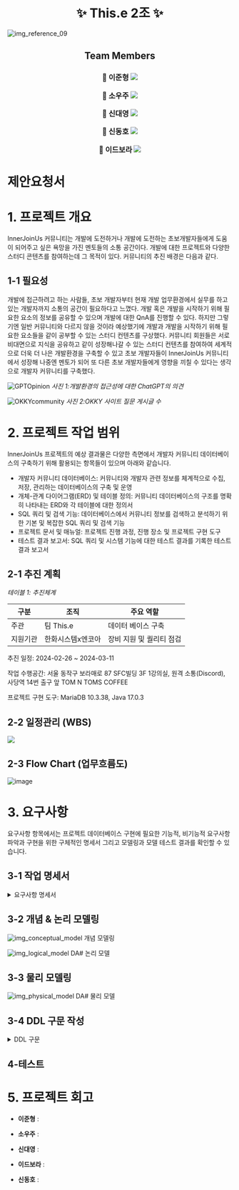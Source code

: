 <h1 align="center">
   ✨ This.e 2조 ✨
</h1>

![img_reference_09](https://github.com/ThisDotE/communityForDevelopers/assets/101622086/fb7f77e5-8922-41dd-9b81-247e7efddde5)


<h2 align="center">Team Members</h2>

<h3 align="center">
	
🐙 **이준형** 
[<img src="https://img.shields.io/badge/Github-Link-181717?logo=Github">](https://github.com/jhlee6515)

🐳 **소우주**
[<img src="https://img.shields.io/badge/Github-Link-181717?logo=Github">](https://github.com/helloItsUniverse)

🐡 **신대영**
[<img src="https://img.shields.io/badge/Github-Link-181717?logo=Github">](https://github.com/DYShin1)

🦖 **신동호**
[<img src="https://img.shields.io/badge/Github-Link-181717?logo=Github">](https://github.com/letsplaycoding)

🐰 **이드보라**
[<img src="https://img.shields.io/badge/Github-Link-181717?logo=Github">](https://github.com/Bodrami)

</h3>


# 제안요청서

# 1. 프로젝트 개요

InnerJoinUs 커뮤니티는 개발에 도전하거나 개발에 도전하는 초보개발자들에게 도움이 되어주고 싶은 욕망을 가진 멘토들의 소통 공간이다. 개발에 대한 프로젝트와 다양한 스터디 콘텐츠를 참여하는데 그 목적이 있다. 커뮤니티의 추진 배경은 다음과 같다.

## 1-1 필요성

개발에 접근하려고 하는 사람들, 초보 개발자부터 현재 개발 업무환경에서 실무를 하고 있는 개발자까지 소통의 공간이 필요하다고 느꼈다. 개발 혹은 개발을 시작하기 위해 필요한 요소의 정보를 공유할 수 있으며 개발에 대한 QnA를 진행할 수 있다.
하지만 그렇기엔 일반 커뮤니티와 다르지 않을 것이라 예상했기에 개발과 개발을 시작하기 위해 필요한 요소들을 같이 공부할 수 있는 스터디 컨텐츠를 구상했다. 커뮤니티 회원들은 서로 비대면으로 지식을 공유하고 같이 성장해나갈 수 있는
스터디 컨텐츠를 참여하여 세계적으로 더욱 더 나은 개발환경을 구축할 수 있고 초보 개발자들이 InnerJoinUs 커뮤니티에서 성장해 나중엔 멘토가 되어 또 다른 초보 개발자들에게 영향을 끼칠 수 있다는 생각으로 개발자 커뮤니티를 구축했다.

![GPTOpinion](https://github.com/ThisDotE/communityForDevelopers/assets/101622086/fc10ebc5-ed69-468e-91b2-f6eed0af7f15)
                                  *사진 1:개발환경의 접근성에 대한 ChatGPT의 의견*

![OKKYcommunity](https://github.com/ThisDotE/communityForDevelopers/assets/101622086/885bde26-c7a1-4864-8a5a-e1425fa3be5f)
                                     *사진 2:OKKY 사이트 질문 게시글 수*

# 2. 프로젝트 작업 범위

InnerJoinUs 프로젝트의 예상 결과물은 다양한 측면에서 개발자 커뮤니티 데이터베이스의 구축하기 위해 활용되는 항목들이 있으며 아래와 같습니다.

- 개발자 커뮤니티 데이터베이스: 커뮤니티와 개발자 관련 정보를 체계적으로 수집, 저장, 관리하는 데이터베이스의 구축 및 운영
- 개체-관계 다이어그램(ERD) 및 테이블 정의: 커뮤니티 데이터베이스의 구조를 명확히 나타내는 ERD와 각 테이블에 대한 정의서
- SQL 쿼리 및 검색 기능: 데이터베이스에서 커뮤니티 정보를 검색하고 분석하기 위한 기본 및 복잡한 SQL 쿼리 및 검색 기능
- 프로젝트 문서 및 매뉴얼: 프로젝트 진행 과정, 진행 장소 및 프로젝트 구현 도구
- 테스트 결과 보고서: SQL 쿼리 및 시스템 기능에 대한 테스트 결과를 기록한 테스트 결과 보고서

## 2-1 추진 계획

*테이블 1: 추진체계*

| 구분 | 조직 | 주요 역할 |
| --- | --- | --- |
| 주관 | 팀 This.e | 데이터 베이스 구축 |
| 지원기관 | 한화시스템x엔코아 | 장비 지원 및 퀄리티 점검 |

추진 일정: 2024-02-26 ~ 2024-03-11

작업 수행공간: 서울 동작구 보라매로 87 SFC빌딩 3F 1강의실, 원격 소통(Discord), 사당역 14번 출구 앞 TOM N TOMS COFFEE

프로젝트 구현 도구: MariaDB 10.3.38, Java 17.0.3

## 2-2  일정관리 (WBS)

[<img src="https://img.shields.io/badge/InnerJoinUsCommunityWBS-Link-181717?logo=GoogleSheets">](https://docs.google.com/spreadsheets/d/1L7I5WpZ2CWreK6KrXq0LpEJtEwTKPc2q/edit#gid=1057334268)

## 2-3 Flow Chart (업무흐름도)
![image](https://github.com/ThisDotE/InnerJoinUs/assets/149561287/f4c68f3b-76d2-472c-9ca7-c4f9ef066d6e)

# 3. 요구사항

요구사항 항목에서는 프로젝트 데이터베이스 구현에 필요한 기능적, 비기능적 요구사항 파악과 구현을 위한 구체적인 명세서 그리고 모델링과 모델 테스트 결과를 확인할 수 있습니다.

## 3-1 작업 명세서
<details>
<summary>요구사항 명세서</summary>
<div markdown="1">

| 요구사항 ID | 업무구분(대) | 업무구분(중) | 업무구분(소) | 요구사항 내용 |
| --- | --- | --- | --- | --- |
| FR001 | 회원 | 가입 | 회원 가입 | 게스트가 회원 가입을 할 수 있다. |
| FR002 | 회원 | 탈퇴 | 회원 탈퇴 | 회원이 회원 탈퇴를 할 수 있다. |
| FR003 | 회원 | 회원 정보 | 회원 정보 수정 | 회원이 가입시에 기입했던 정보들을 수정할 수 있다. |
| FR004 | 회원 | 회원 정보 | 회원 정보 조회 | 가입된 스터디 그룹과 회원 등급 조회할 수 있다. |
| FR005 | 회원 | 회원 정보 | 문의 내역 조회 | 회원이 문의했던 내용을 한번에 조회할 수 있다. |
| FR006 | 회원 | 블랙리스트 | 블랙리스트 등록 | 관리자가 일정  이상 피신고 횟수를 넘은 회원을 블랙리스트에 등록할 수 있다. |
| FR007 | 회원 | 블랙리스트 | 제재 횟수 조회 | 회원이 제재를 당했던 횟수와 내역들을 조회할 수 있다. |
| FR008 | 스터디 | 스터디 구인 | 스터디 구인게시글 등록 | 게시글의 기본적인 제목, 내용, 유형과 현재 가입한 스터디원수, 정원수, 가입승인 대기중인 회원수와 모집기한을 정해 게시글을 등록할 수 있다. |
| FR009 | 스터디 | 스터디 구인 | 스터디 구인게시글 수정 | 게시글을 등록할 때 정했던 정보들을 수정할 수 있다. |
| FR010 | 스터디 | 스터디 구인 | 스터디 구인게시글 삭제 | 등록했던 게시글을 삭제할 수 있다. |
| FR011 | 스터디 | 스터디 구인 | 스터디 구인게시글 댓글 등록 | 회원은 스터디 구인 게시글에 댓글을 등록할 수 있다. |
| FR012 | 스터디 | 스터디 구인 | 스터디 구인게시글 댓글 수정 | 스터디 구인 게시글에 등록한 댓글을 댓글 등록자가 수정할 수 있다. |
| FR013 | 스터디 | 스터디 구인 | 스터디 구인게시글 댓글 삭제 | 스터디 구인 게시글에 등록한 댓글을 댓글 등록자가 삭제할 수 있다. |
| FR014 | 스터디 | 스터디 그룹 | 스터디그룹 가입 | 회원은 스터디 구인 게시글을 통해 스터디 그룹에 가입할 수 있다. |
| FR015 | 스터디 | 스터디 그룹 | 스터디그룹 탈퇴 | 회원은 스터디 그룹에서 탈퇴할 수 있다. |
| FR016 | 스터디 | 스터디 그룹 | 스터디그룹 정보 조회 | 스터디종류, 스터디 생성일시, 스터디원수, 스터디 활성화 여부, 스터디 시간, 스터디 내용  |
| FR017 | 스터디 | 스터디 그룹 | 스터디그룹 정보 수정 | 스터디장은 스터디그룹 정보를 수정할 수 있다. |
| FR018 | 스터디 | 스터디 그룹 | 스터디그룹 생성 | 회원은 스터디장이 되어 스터디 그룹을 생성할 수 있다. |
| FR019 | 스터디 | 스터디 그룹 | 스터디그룹 삭제 | 스터디장은 스터디그룹을 삭제할 수 있다. |
| FR020 | 게시글 | 질문 게시글 | 질문 게시글 등록 | 질문 카테고리에 따라 질문 게시글을 등록 할 수 있다. |
| FR021 | 게시글 | 질문 게시글 | 질문 게시글 수정 | 질문 게시글 등록 후 게시글을 수정할 수 있다. |
| FR022 | 게시글 | 질문 게시글 | 질문 게시글 삭제 | 등록한 질문 게시글을 삭제할 수 있다. |
| FR023 | 게시글 | 정보 공유 게시글 | 정보 공유 게시글 등록 | 정보 공유에 관련된 게시글을 등록 할 수 있다. |
| FR024 | 게시글 | 정보 공유 게시글 | 정보 공유 게시글 수정 | 정보 공유 게시글 등록 후 게시글을 수정할 수 있다. |
| FR025 | 게시글 | 정보 공유 게시글 | 정보 공유 게시글 삭제 | 등록한 정보 공유 게시글을 삭제할 수 있다. |
| FR026 | 게시글 | 게시글 신고 | 게시글 신고 상태 | 신고한 게시글이 신고가 되었는지 상태를 확인할 수 있다. |
| FR027 | 게시글 | 게시글 신고 | 게시글 신고 정보 | 피신고자, 신고 일자, 신고 내용, 신고 유형을 확인할 수 있다. |
| FR028 | 댓글 | 질문 게시글 댓글 | 질문 게시글 댓글 등록 | 회원은 질문 게시글에 댓글을 등록할 수 있다. |
| FR029 | 댓글 | 질문 게시글 댓글 | 질문 게시글 댓글 수정 | 질문 게시글에 등록한 댓글을 댓글 등록자가 수정할 수 있다. |
| FR030 | 댓글 | 질문 게시글 댓글 | 질문 게시글 댓글 삭제 | 질문 게시글에 등록한 댓글을 댓글 등록자가 삭제할 수 있다. |
| FR031 | 댓글 | 정보 공유 게시글 댓글 | 정보 공유 게시글 댓글 등록 | 회원은 정보 공유 게시글에 댓글 등록할 수 있다. |
| FR032 | 댓글 | 정보 공유 게시글 댓글 | 정보 공유 게시글 댓글 수정 | 정보 공유 게시글에 등록한 댓글을 댓글 등록자가 수정할 수 있다. |
| FR033 | 댓글 | 정보 공유 게시글 댓글 | 정보 공유 게시글 댓글 삭제 | 정보 공유 게시글에 등록한 댓글을 댓글 등록자가 삭제할 수 있다. |
| FR034 | 댓글 | 댓글 신고 | 댓글 신고 상태 | 댓글 신고 상태에 따라 댓글 노출 여부 |
| FR035 | 댓글 | 댓글 신고 | 댓글 신고 정보 | 피신고자, 신고 일자, 신고 내용, 신고 유형 |
| FR036 | 문의 | 문의 | 문의 등록 | 회원은 문의를 등록할 수 있다. |
| FR037 | 문의 | 문의 | 문의 수정 | 회원은 작성한 문의를 수정할 수 있다. |
| FR038 | 문의 | 문의 | 문의 삭제 | 회원은 문의한 내용을 삭제할 수 있다. |

</div>
</details>
    
  

## 3-2 개념 & 논리 모델링

![img_conceptual_model](https://github.com/ThisDotE/communityForDevelopers/assets/101622086/6cd05cd9-79fa-4947-8d36-f983f16a18e8)
개념 모델링

![img_logical_model](https://github.com/ThisDotE/communityForDevelopers/assets/101622086/4ac31300-0a0f-4fc6-b9b2-a8ecda64f6e8)
DA# 논리 모델

## 3-3 물리 모델링

![img_physical_model](https://github.com/ThisDotE/communityForDevelopers/assets/101622086/b142424a-7a81-4e2c-8e12-6dd465a1e823)
DA# 물리 모델

## 3-4 DDL 구문 작성
<details>
<summary>DDL 구문</summary>
<div markdown="1">


```sql
DROP DATABASE IF EXISTS communityfordeveloper;

CREATE DATABASE IF NOT EXISTS communityfordeveloper default CHARACTER SET UTF8;

USE communityfordeveloper;

-- SHOW GRANTS FOR 'swcamp'@'%';

-- GRANT ALL PRIVILEGES ON communityfordeveloper.* TO 'swcamp'@'%';

DROP TABLE IF EXISTS `article` CASCADE;
DROP TABLE IF EXISTS `blacklist` CASCADE;
DROP TABLE IF EXISTS `reply` CASCADE;
DROP TABLE IF EXISTS `inquiry` CASCADE;
DROP TABLE IF EXISTS `studygroup` CASCADE;
DROP TABLE IF EXISTS `studygroup_member` CASCADE;
DROP TABLE IF EXISTS `reported_article` CASCADE;
DROP TABLE IF EXISTS `reported_reply` CASCADE;
DROP TABLE IF EXISTS `user` CASCADE;

CREATE TABLE IF NOT EXISTS `user`
(
    `user_code`    INTEGER NOT NULL AUTO_INCREMENT COMMENT '회원번호',
    `user_id`    VARCHAR(255) NOT NULL COMMENT '아이디',
    `user_password`    VARCHAR(255) NOT NULL COMMENT '비밀번호',
    `user_birthday`    DATE NOT NULL COMMENT '생년월일',
    `user_phone`    VARCHAR(255) NOT NULL COMMENT '휴대전화',
    `user_email`    VARCHAR(255) NOT NULL COMMENT '이메일',
    `user_studygroup_status`    TINYINT NOT NULL COMMENT '스터디가입여부',
    `user_regist_date`    DATETIME NOT NULL COMMENT '등록일시',
    `user_info_update_date`    DATETIME NOT NULL COMMENT '변경일시',
    `user_grade`    INTEGER NOT NULL COMMENT '회원등급',
		`user_resign_status` TINYINT NOT NULL COMMENT '회원 탈퇴 여부',
 PRIMARY KEY ( `user_code` )
)
 COMMENT = '회원';
 
CREATE TABLE IF NOT EXISTS `studygroup`
(
    `studygroup_id`    INTEGER NOT NULL AUTO_INCREMENT COMMENT '스터디그룹식별번호',
    `studygroup_type`    TINYINT NOT NULL COMMENT '스터디종류',
    `studygroup_create_date`    DATETIME NOT NULL COMMENT '생성일시',
    `studygroup_member_count`    INTEGER NOT NULL COMMENT '스터디원수',
    `studygroup_activation_status`    TINYINT NOT NULL COMMENT '활성화여부',
    `studygroup_study_time`    DATETIME NOT NULL COMMENT '스터디일정',
    `studygroup_content`    VARCHAR(255) NOT NULL COMMENT '스터디내용',
		`studygroup_delete_status` TINYINT NOT NULL COMMENT '스터디그룹 삭제 여부',
 PRIMARY KEY ( `studygroup_id` )
)
 COMMENT = '스터디그룹';

CREATE TABLE IF NOT EXISTS `article`
(
    `article_id`    INTEGER NOT NULL AUTO_INCREMENT COMMENT '게시글 번호',
    `article_title`    VARCHAR(255) NOT NULL COMMENT '게시글 제목',
    `article_content`    TEXT NOT NULL COMMENT '게시글 내용',
    `article_category`    TINYINT NOT NULL COMMENT '게시글 유형',
    `article_create_date`    DATETIME NOT NULL COMMENT '작성 날짜',
    `article_last_update_date`    DATETIME NOT NULL COMMENT '마지막 수정 날짜',
    `article_view_count`    INTEGER NOT NULL COMMENT '조회수',
    `article_like_count`    INTEGER NOT NULL COMMENT '좋아요수',
    `article_reply_count`    INTEGER NOT NULL COMMENT '댓글수',
    `article_report_status`    TINYINT NOT NULL COMMENT '신고 상태 여부',
    `studygroup_member_max_count`    INT COMMENT '정원수',
    `studygroup_recruitment_deadline`    DATETIME COMMENT '모집기한',
    `article_question_category`    TINYINT COMMENT '질문 카테고리',
    `user_code`    INTEGER NOT NULL COMMENT '회원번호',
    `studygroup_id`    INTEGER COMMENT '스터디그룹식별번호',
    `studygroup_current_member_count`    INTEGER COMMENT '현재 가입한 스터디원수',
    `studygroup_pending_member_count`    INT COMMENT '가입승인 대기중인 회원수',
		`article_delete_status` TINYINT NOT NULL COMMENT '게시글 삭제 여부',
 PRIMARY KEY ( `article_id` )
)
 COMMENT = '게시글';

CREATE TABLE IF NOT EXISTS `blacklist`
(
    `blacklist_id`    INTEGER NOT NULL AUTO_INCREMENT COMMENT '블랙리스트 번호',
    `blacklist_status`    TINYINT NOT NULL COMMENT '블랙리스트 처리현황',
    `user_code`    INTEGER NOT NULL COMMENT '회원번호',
    `blacklist_count`    INTEGER NOT NULL COMMENT '제재 횟수',
 PRIMARY KEY ( `blacklist_id` )
)
 COMMENT = '블랙리스트';

CREATE TABLE IF NOT EXISTS `reply`
(
    `reply_id`    INTEGER NOT NULL AUTO_INCREMENT COMMENT '댓글아이디',
    `reply_report_status`    TINYINT DEFAULT 0 NOT NULL COMMENT '댓글 신고 상태',
    `reply_content`    VARCHAR(255) NOT NULL COMMENT '작성 내용',
    `reply_create_date`    DATETIME NOT NULL COMMENT '작성 날짜',
    `reply_last_update_date`    DATETIME NOT NULL COMMENT '마지막 수정 날짜',
    `reply_like_count`    INTEGER DEFAULT 0 NOT NULL COMMENT '좋아요수',
    `user_code`    INTEGER NOT NULL COMMENT '회원번호',
    `article_id`    INTEGER NOT NULL COMMENT '게시글 번호',
		`reply_delete_status` TINYINT NOT NULL COMMENT '댓글 삭제 여부',
 PRIMARY KEY ( `reply_id` )
)
 COMMENT = '댓글';

CREATE TABLE IF NOT EXISTS `inquiry`
(
    `inquiry_id`    INTEGER NOT NULL AUTO_INCREMENT COMMENT '문의아이디',
    `inquiry_category`    INTEGER NOT NULL COMMENT '문의카테고리',
    `inquiry_title`    VARCHAR(255) NOT NULL COMMENT '문의제목',
    `inquiry_content`    VARCHAR(255) NOT NULL COMMENT '문의내용',
    `inquiry_create_date`    DATETIME NOT NULL COMMENT '문의작성날짜',
    `inquiry_last_update_date`    DATETIME COMMENT '문의수정날짜',
    `inquiry_status`    TINYINT NOT NULL COMMENT '문의처리상태',
    `user_code`    INTEGER NOT NULL COMMENT '회원번호',
 PRIMARY KEY ( `inquiry_id` )
)
 COMMENT = '문의';

CREATE TABLE IF NOT EXISTS `reported_article`
(
    `report_article_id`    INTEGER AUTO_INCREMENT COMMENT '신고된게시글아이디',
    `article_id`    INTEGER NOT NULL COMMENT '게시글 번호',
    `user_code`    INTEGER NOT NULL COMMENT '회원번호',
    `report_date`    DATETIME NOT NULL COMMENT '신고일시',
    `report_content`    VARCHAR(255) COMMENT '신고내용',
    `report_reported_count`    INTEGER NOT NULL COMMENT '피신고횟수',
    `report_type`    TINYINT NOT NULL COMMENT '신고사유종류',
 PRIMARY KEY ( `report_article_id` )
)
 COMMENT = '신고당한 게시글';

CREATE TABLE IF NOT EXISTS `reported_reply`
(
    `report_reply_id`    INTEGER AUTO_INCREMENT COMMENT '신고된댓글아이디',
    `reply_id`    INTEGER NOT NULL COMMENT '댓글아이디',
    `user_code`    INTEGER NOT NULL COMMENT '회원번호',
    `report_date`    DATETIME NOT NULL COMMENT '신고일시',
    `report_content`    VARCHAR(255) COMMENT '신고내용',
    `report_reported_count`    INTEGER NOT NULL COMMENT '피신고횟수',
    `report_type`    TINYINT NOT NULL COMMENT '신고사유종류',
 PRIMARY KEY ( `report_reply_id` )
)
 COMMENT = '신고당한 댓글';

CREATE TABLE IF NOT EXISTS `studygroup_member`
(
    `studygroup_member_id`    INTEGER AUTO_INCREMENT COMMENT '스터디그룹멤버아이디',
    `studygroup_id`    INTEGER NOT NULL COMMENT '스터디그룹식별번호',
    `studygroup_role`    TINYINT NOT NULL COMMENT '역할',
    `studygroup_regist_date`    DATETIME NOT NULL COMMENT '가입일자',
    `user_code`    INTEGER NOT NULL COMMENT '회원번호',
 PRIMARY KEY ( `studygroup_member_id` )
)
 COMMENT = '스터디원';
 
-- FK
ALTER TABLE `article`
ADD CONSTRAINT `FK_user_code1` FOREIGN KEY ( `user_code` )
REFERENCES `user` ( `user_code` );

ALTER TABLE `article`
ADD CONSTRAINT `FK_studygroup_id1` FOREIGN KEY ( `studygroup_id` )
REFERENCES `studygroup` ( `studygroup_id` );

ALTER TABLE `blacklist`
ADD CONSTRAINT `FK_user_code2` FOREIGN KEY ( `user_code` )
REFERENCES `user` ( `user_code` );

ALTER TABLE `reply`
ADD CONSTRAINT `FK_user_code3` FOREIGN KEY ( `user_code` )
REFERENCES `user` ( `user_code` );

ALTER TABLE `reply`
ADD CONSTRAINT `FK_article_id1` FOREIGN KEY ( `article_id` )
REFERENCES `article` ( `article_id` );

ALTER TABLE `inquiry`
ADD CONSTRAINT `FK_user_code4` FOREIGN KEY ( `user_code` )
REFERENCES `user` ( `user_code` );

ALTER TABLE `reported_article`
ADD CONSTRAINT `FK_article_id2` FOREIGN KEY ( `article_id` )
REFERENCES `article` ( `article_id` );

ALTER TABLE `reported_article`
ADD CONSTRAINT `FK_user_code5` FOREIGN KEY ( `user_code` )
REFERENCES `user` ( `user_code` );

ALTER TABLE `reported_reply`
ADD CONSTRAINT `FK_reply_id1` FOREIGN KEY ( `reply_id` )
REFERENCES `reply` ( `reply_id` );

ALTER TABLE `reported_reply`
ADD CONSTRAINT `FK_user_code6` FOREIGN KEY ( `user_code` )
REFERENCES `user` ( `user_code` );

ALTER TABLE `studygroup_member`
ADD CONSTRAINT `FK_studygroup_id2` FOREIGN KEY ( `studygroup_id` )
REFERENCES `studygroup` ( `studygroup_id` );

ALTER TABLE `studygroup_member`
ADD CONSTRAINT `FK_user_code7` FOREIGN KEY ( `user_code` )
REFERENCES `user` ( `user_code` );

```

<!-- 대충 DDL 삽입 움짤 들어가는 공간-->

</div>
</details>

## 4-테스트



# 5. 프로젝트 회고

- **이준형** : 

- **소우주** : 

- **신대영** : 

- **이드보라** : 

- **신동호** : 
